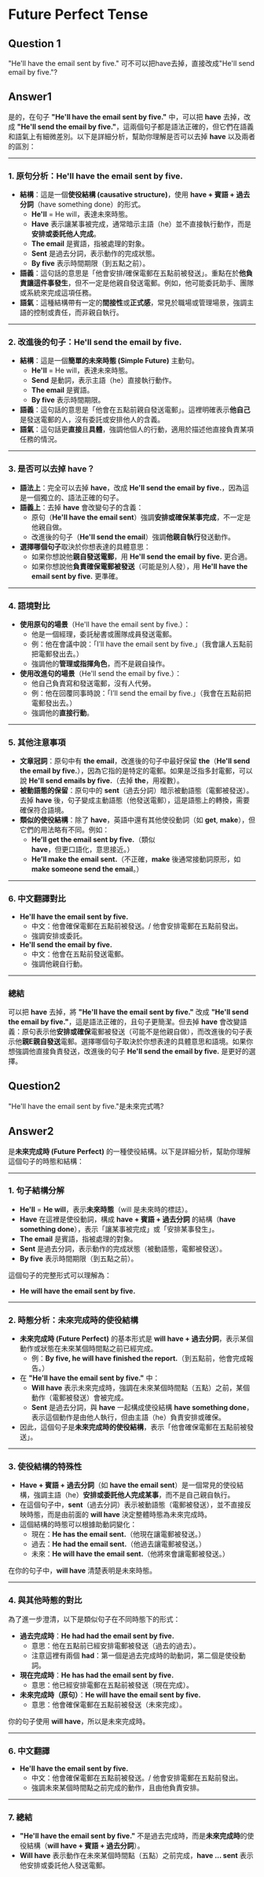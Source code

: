 # Future Perfect Tense

## Question 1
"He'll have the email sent by five." 可不可以把have去掉，直接改成"He'll send email by five."?

## Answer1

是的，在句子 **"He'll have the email sent by five."** 中，可以把 **have** 去掉，改成 **"He'll send the email by five."**，這兩個句子都是語法正確的，但它們在語義和語氣上有細微差別。以下是詳細分析，幫助你理解是否可以去掉 **have** 以及兩者的區別：

---

### 1. **原句分析：He'll have the email sent by five.**
- **結構**：這是一個**使役結構 (causative structure)**，使用 **have + 賓語 + 過去分詞**（have something done）的形式。
    - **He'll** = He will，表達未來時態。
    - **Have** 表示讓某事被完成，通常暗示主語（he）並不直接執行動作，而是**安排或委託他人完成**。
    - **The email** 是賓語，指被處理的對象。
    - **Sent** 是過去分詞，表示動作的完成狀態。
    - **By five** 表示時間期限（到五點之前）。
- **語義**：這句話的意思是「他會安排/確保電郵在五點前被發送」。重點在於**他負責讓這件事發生**，但不一定是他親自發送電郵。例如，他可能委託助手、團隊或系統來完成這項任務。
- **語氣**：這種結構帶有一定的**間接性**或**正式感**，常見於職場或管理場景，強調主語的控制或責任，而非親自執行。

---

### 2. **改進後的句子：He'll send the email by five.**
- **結構**：這是一個**簡單的未來時態 (Simple Future)** 主動句。
    - **He'll** = He will，表達未來時態。
    - **Send** 是動詞，表示主語（he）直接執行動作。
    - **The email** 是賓語。
    - **By five** 表示時間期限。
- **語義**：這句話的意思是「他會在五點前親自發送電郵」。這裡明確表示**他自己**是發送電郵的人，沒有委託或安排他人的含義。
- **語氣**：這句話更**直接**且**具體**，強調他個人的行動，適用於描述他直接負責某項任務的情況。

---

### 3. **是否可以去掉 have？**
- **語法上**：完全可以去掉 **have**，改成 **He'll send the email by five.**，因為這是一個獨立的、語法正確的句子。
- **語義上**：去掉 **have** 會改變句子的含義：
    - 原句（**He'll have the email sent**）強調**安排或確保某事完成**，不一定是他親自做。
    - 改進後的句子（**He'll send the email**）強調**他親自執行**發送動作。
- **選擇哪個句子**取決於你想表達的具體意思：
    - 如果你想說他**親自發送電郵**，用 **He'll send the email by five.** 更合適。
    - 如果你想說他**負責確保電郵被發送**（可能是別人發），用 **He'll have the email sent by five.** 更準確。

---

### 4. **語境對比**
- **使用原句的場景**（He'll have the email sent by five.）：
    - 他是一個經理，委託秘書或團隊成員發送電郵。
    - 例：他在會議中說：「I’ll have the email sent by five.」（我會讓人五點前把電郵發出去。）
    - 強調他的**管理或指揮角色**，而不是親自操作。
- **使用改進句的場景**（He'll send the email by five.）：
    - 他自己負責寫和發送電郵，沒有人代勞。
    - 例：他在回覆同事時說：「I’ll send the email by five.」（我會在五點前把電郵發出去。）
    - 強調他的**直接行動**。

---

### 5. **其他注意事項**
- **文章冠詞**：原句中有 **the email**，改進後的句子中最好保留 **the**（**He'll send the email by five.**），因為它指的是特定的電郵。如果是泛指多封電郵，可以說 **He'll send emails by five.**（去掉 **the**，用複數）。
- **被動語態的保留**：原句中的 **sent**（過去分詞）暗示被動語態（電郵被發送）。去掉 **have** 後，句子變成主動語態（他發送電郵），這是語態上的轉換，需要確保符合語境。
- **類似的使役結構**：除了 **have**，英語中還有其他使役動詞（如 **get**, **make**），但它們的用法略有不同。例如：
    - **He’ll get the email sent by five.**（類似 **have**，但更口語化，意思接近。）
    - **He’ll make the email sent.**（不正確，**make** 後通常接動詞原形，如 **make someone send the email**。）

---

### 6. **中文翻譯對比**
- **He'll have the email sent by five.**
    - 中文：他會確保電郵在五點前被發送。/ 他會安排電郵在五點前發出。
    - 強調安排或委託。
- **He'll send the email by five.**
    - 中文：他會在五點前發送電郵。
    - 強調他親自行動。

---

### 總結
可以把 **have** 去掉，將 **"He'll have the email sent by five."** 改成 **"He'll send the email by five."**，這是語法正確的，且句子更簡潔。但去掉 **have** 會改變語義：原句表示他**安排或確保**電郵被發送（可能不是他親自做），而改進後的句子表示他**親E親自發送**電郵。選擇哪個句子取決於你想表達的具體意思和語境。如果你想強調他直接負責發送，改進後的句子 **He'll send the email by five.** 是更好的選擇。

## Question2
"He'll have the email sent by five."是未來完式嗎?

## Answer2
是**未來完成時 (Future Perfect)** 的一種使役結構。以下是詳細分析，幫助你理解這個句子的時態和結構：

---

### 1. **句子結構分解**
- **He'll** = **He will**，表示**未來時態**（will 是未來時的標誌）。
- **Have** 在這裡是使役動詞，構成 **have + 賓語 + 過去分詞** 的結構（**have something done**），表示「讓某事被完成」或「安排某事發生」。
- **The email** 是賓語，指被處理的對象。
- **Sent** 是過去分詞，表示動作的完成狀態（被動語態，電郵被發送）。
- **By five** 表示時間期限（到五點之前）。

這個句子的完整形式可以理解為：
- **He will have the email sent by five.**

---

### 2. **時態分析：未來完成時的使役結構**
- **未來完成時 (Future Perfect)** 的基本形式是 **will have + 過去分詞**，表示某個動作或狀態在未來某個時間點之前已經完成。
    - 例：**By five, he will have finished the report.**（到五點前，他會完成報告。）
- 在 **"He'll have the email sent by five."** 中：
    - **Will have** 表示未來完成時，強調在未來某個時間點（五點）之前，某個動作（電郵被發送）會被完成。
    - **Sent** 是過去分詞，與 **have** 一起構成使役結構 **have something done**，表示這個動作是由他人執行，但由主語（he）負責安排或確保。
- 因此，這個句子是**未來完成時的使役結構**，表示「他會確保電郵在五點前被發送」。

---

### 3. **使役結構的特殊性**
- **Have + 賓語 + 過去分詞**（如 **have the email sent**）是一個常見的使役結構，強調主語（he）**安排或委託他人完成某事**，而不是自己親自執行。
- 在這個句子中，**sent**（過去分詞）表示被動語態（電郵被發送），並不直接反映時態，而是由前面的 **will have** 決定整體時態為未來完成時。
- 這個結構的時態可以根據助動詞變化：
    - 現在：**He has the email sent.**（他現在讓電郵被發送。）
    - 過去：**He had the email sent.**（他過去讓電郵被發送。）
    - 未來：**He will have the email sent.**（他將來會讓電郵被發送。）

在你的句子中，**will have** 清楚表明是未來時態。

---

### 4. **與其他時態的對比**
為了進一步澄清，以下是類似句子在不同時態下的形式：
- **過去完成時**：**He had had the email sent by five.**
    - 意思：他在五點前已經安排電郵被發送（過去的過去）。
    - 注意這裡有兩個 **had**：第一個是過去完成時的助動詞，第二個是使役動詞。
- **現在完成時**：**He has had the email sent by five.**
    - 意思：他已經安排電郵在五點前被發送（現在完成）。
- **未來完成時（原句）**：**He will have the email sent by five.**
    - 意思：他會確保電郵在五點前被發送（未來完成）。

你的句子使用 **will have**，所以是未來完成時。

---

### 6. **中文翻譯**
- **He'll have the email sent by five.**
    - 中文：他會確保電郵在五點前被發送。/ 他會安排電郵在五點前發出。
    - 強調未來某個時間點之前完成的動作，且由他負責安排。

---

### 7. **總結**
- **"He'll have the email sent by five."** 不是過去完成時，而是**未來完成時**的使役結構（**will have + 賓語 + 過去分詞**）。
- **Will have** 表示動作在未來某個時間點（五點）之前完成，**have ... sent** 表示他安排或委託他人發送電郵。


